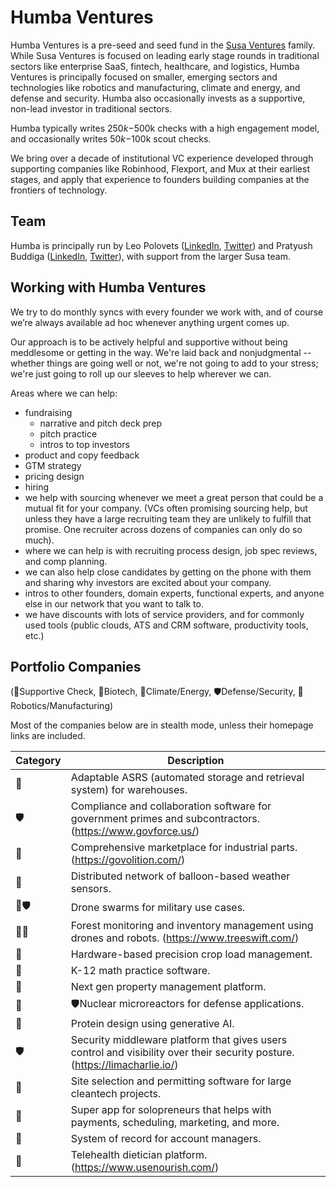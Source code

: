 # Humba Ventures

Humba Ventures is a pre-seed and seed fund in the [Susa Ventures](https://www.susaventures.com/) family. While Susa Ventures is focused on leading early stage rounds in traditional sectors like enterprise SaaS, fintech, healthcare, and logistics, Humba Ventures is principally focused on smaller, emerging sectors and technologies like robotics and manufacturing, climate and energy, and defense and security. Humba also occasionally invests as a supportive, non-lead investor in traditional sectors.

Humba typically writes $250k-$500k checks with a high engagement model, and occasionally writes $50k-$100k scout checks.

We bring over a decade of institutional VC experience developed through supporting companies like Robinhood, Flexport, and Mux at their earliest stages, and apply that experience to founders building companies at the frontiers of technology.

## Team

Humba is principally run by Leo Polovets ([LinkedIn](https://www.linkedin.com/in/lpolovets/), [Twitter](https://twitter.com/lpolovets)) and Pratyush Buddiga ([LinkedIn](https://www.linkedin.com/in/pratyush-buddiga-9238b4156/), [Twitter](https://twitter.com/pratyushbuddiga)), with support from the larger Susa team.

## Working with Humba Ventures

We try to do monthly syncs with every founder we work with, and of course we’re always available ad hoc whenever anything urgent comes up.

Our approach is to be actively helpful and supportive without being meddlesome or getting in the way. We're laid back and nonjudgmental -- whether things are going well or not, we're not going to add to your stress; we're just going to roll up our sleeves to help wherever we can.

Areas where we can help:
* fundraising
  * narrative and pitch deck prep
  * pitch practice
  * intros to top investors
* product and copy feedback
* GTM strategy
* pricing design
* hiring
 * we help with sourcing whenever we meet a great person that could be a mutual fit for your company. (VCs often promising sourcing help, but unless they have a large recruiting team they are unlikely to fulfill that promise. One recruiter across dozens of companies can only do so much). 
 * where we can help is with recruiting process design, job spec reviews, and comp planning.
 * we can also help close candidates by getting on the phone with them and sharing why investors are excited about your company.
* intros to other founders, domain experts, functional experts, and anyone else in our network that you want to talk to.
* we have discounts with lots of service providers, and for commonly used tools (public clouds, ATS and CRM software, productivity tools, etc.)

## Portfolio Companies

(🤝Supportive Check, 🧬Biotech, 🔋Climate/Energy, 🛡️Defense/Security, 🤖Robotics/Manufacturing)

Most of the companies below are in stealth mode, unless their homepage links are included.

| Category | Description |
| --- | --- |
| 🤖 | Adaptable ASRS (automated storage and retrieval system) for warehouses. |
| 🛡️ | Compliance and collaboration software for government primes and subcontractors. (https://www.govforce.us/) |
| 🤖 | Comprehensive marketplace for industrial parts. (https://govolition.com/) |
| 🔋 | Distributed network of balloon-based weather sensors. |
| 🤖🛡️ | Drone swarms for military use cases. |
| 🔋🤖 | Forest monitoring and inventory management using drones and robots. (https://www.treeswift.com/) |
| 🤖 | Hardware-based precision crop load management. |
| 🤝 | K-12 math practice software. |
| 🤝 | Next gen property management platform. |
| 🔋 | 🛡️Nuclear microreactors for defense applications. |
| 🧬 | Protein design using generative AI. |
| 🛡️ | Security middleware platform that gives users control and visibility over their security posture. (https://limacharlie.io/) |
| 🔋 | Site selection and permitting software for large cleantech projects. |
| 🤝 | Super app for solopreneurs that helps with payments, scheduling, marketing, and more. |
| 🤝 | System of record for account managers. |
| 🤝 | Telehealth dietician platform. (https://www.usenourish.com/) |

